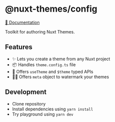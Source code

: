 # @nuxt-themes/config

[📜 Documentation](https://nuxt-themes.netlify.app)

Toolkit for authoring Nuxt Themes.

## Features

- ✨ Lets you create a theme from any Nuxt project
- 📦 Handles `theme.config.ts` file
- 🎨 Offers `useTheme` and `$theme` typed APIs
- 👨‍🎨 Offers `meta` object to watermark your themes

## Development

- Clone repository
- Install dependencies using `yarn install`
- Try playground using `yarn dev`
